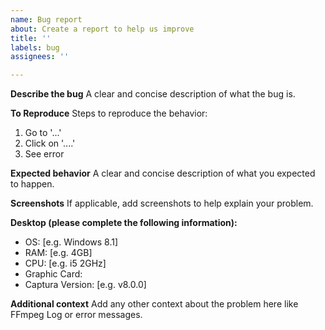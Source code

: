 ```yaml
---
name: Bug report
about: Create a report to help us improve
title: ''
labels: bug
assignees: ''

---
```


**Describe the bug**
A clear and concise description of what the bug is.

**To Reproduce**
Steps to reproduce the behavior:
1. Go to '...'
2. Click on '....'
3. See error

**Expected behavior**
A clear and concise description of what you expected to happen.

**Screenshots**
If applicable, add screenshots to help explain your problem.

**Desktop (please complete the following information):**
 - OS: [e.g. Windows 8.1]
 - RAM: [e.g. 4GB]
 - CPU: [e.g. i5 2GHz]
 - Graphic Card:
 - Captura Version: [e.g. v8.0.0]

**Additional context**
Add any other context about the problem here like FFmpeg Log or error messages.
